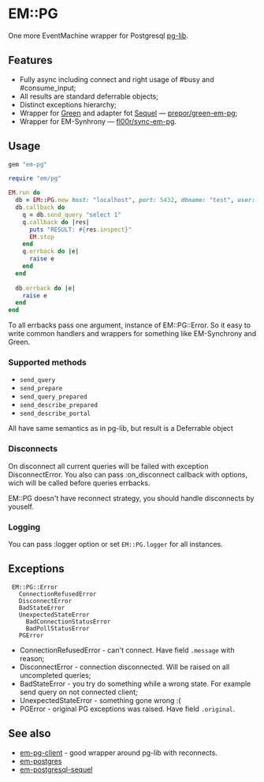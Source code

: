 EM::PG
======

One more EventMachine wrapper for Postgresql [pg-lib](https://github.com/ged/ruby-pg).

Features
--------

* Fully async including connect and right usage of #busy and #consume_input;
* All results are standard deferrable objects;
* Distinct exceptions hierarchy;
* Wrapper for [Green](https://github.com/prepor/green) and adapter fot [Sequel](http://sequel.rubyforge.org/) — [prepor/green-em-pg](https://github.com/prepor/green-em-pg);
* Wrapper for EM-Synhrony — [fl00r/sync-em-pg](https://github.com/fl00r/sync-em-pg).

Usage
-----

```ruby
gem "em-pg"
```

```ruby
require "em/pg"

EM.run do
  db = EM::PG.new host: "localhost", port: 5432, dbname: "test", user: "postgres", password: "postgres"
  db.callback do
    q = db.send_query "select 1"
	q.callback do |res|
	  puts "RESULT: #{res.inspect}"
	  EM.stop
	end
	q.errback do |e|
	  raise e
	end
  end
  
  db.errback do |e|
    raise e
  end
end
```

To all errbacks pass one argument, instance of EM::PG::Error. So it easy to write common handlers and wrappers for something like EM-Synchrony and Green.

### Supported methods

* `send_query`
* `send_prepare`
* `send_query_prepared`
* `send_describe_prepared`
* `send_describe_portal`

All have same semantics as in pg-lib, but result is a Deferrable object

### Disconnects

On disconnect all current queries will be failed with exception DisconnectError. You also can pass :on_disconnect callback with options, wich will be called before queries errbacks.

EM::PG doesn't have reconnect strategy, you should handle disconnects by youself.

### Logging

You can pass :logger option or set `EM::PG.logger` for all instances.

Exceptions
----------

```
 EM::PG::Error
   ConnectionRefusedError
   DisconnectError
   BadStateError
   UnexpectedStateError
     BadConnectionStatusError
	 BadPollStatusError
   PGError
```

* ConnectionRefusedError - can't connect. Have field `.message` with reason;
* DisconnectError - connection disconnected. Will be raised on all uncompleted queries;
* BadStateError - you try do something while a wrong state. For example send query on not connected client;
* UnexpectedStateError - something gone wrong :(
* PGError - original PG exceptions was raised. Have field `.original`.

See also
--------

* [em-pg-client](https://github.com/royaltm/ruby-em-pg-client) - good wrapper around pg-lib with reconnects.
* [em-postgres](https://github.com/jtoy/em-postgres)
* [em-postgresql-sequel](https://github.com/jzimmek/em-postgresql-sequel)

